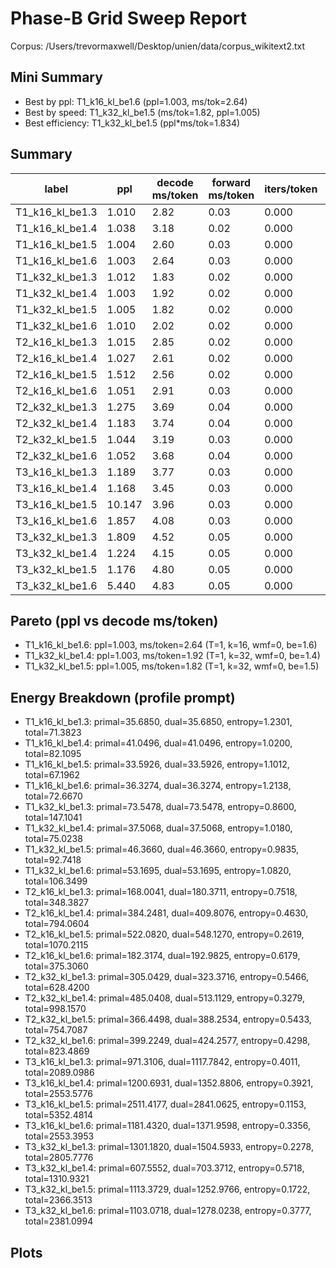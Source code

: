 # Phase-B Grid Sweep Report

Corpus: /Users/trevormaxwell/Desktop/unien/data/corpus_wikitext2.txt

## Mini Summary

- Best by ppl: T1_k16_kl_be1.6 (ppl=1.003, ms/tok=2.64)
- Best by speed: T1_k32_kl_be1.5 (ms/tok=1.82, ppl=1.005)
- Best efficiency: T1_k32_kl_be1.5 (ppl*ms/tok=1.834)

## Summary

| label | ppl | decode ms/token | forward ms/token | iters/token | epochs | tokens | total s | T | k | wmf | beta_end |
| --- | --- | --- | --- | --- | --- | --- | --- | --- | --- | --- | --- |
| T1_k16_kl_be1.3 | 1.010 | 2.82 | 0.03 | 0.000 | 49 | 2007040 | 94.4 | 1 | 16 | 0 | 1.3 |
| T1_k16_kl_be1.4 | 1.038 | 3.18 | 0.02 | 0.000 | 49 | 2007040 | 94.7 | 1 | 16 | 0 | 1.4 |
| T1_k16_kl_be1.5 | 1.004 | 2.60 | 0.03 | 0.000 | 49 | 2007040 | 91.9 | 1 | 16 | 0 | 1.5 |
| T1_k16_kl_be1.6 | 1.003 | 2.64 | 0.03 | 0.000 | 49 | 2007040 | 91.2 | 1 | 16 | 0 | 1.6 |
| T1_k32_kl_be1.3 | 1.012 | 1.83 | 0.02 | 0.000 | 49 | 2007040 | 86.2 | 1 | 32 | 0 | 1.3 |
| T1_k32_kl_be1.4 | 1.003 | 1.92 | 0.02 | 0.000 | 49 | 2007040 | 77.0 | 1 | 32 | 0 | 1.4 |
| T1_k32_kl_be1.5 | 1.005 | 1.82 | 0.02 | 0.000 | 49 | 2007040 | 77.0 | 1 | 32 | 0 | 1.5 |
| T1_k32_kl_be1.6 | 1.010 | 2.02 | 0.02 | 0.000 | 49 | 2007040 | 77.6 | 1 | 32 | 0 | 1.6 |
| T2_k16_kl_be1.3 | 1.015 | 2.85 | 0.02 | 0.000 | 49 | 2007040 | 88.0 | 2 | 16 | 0 | 1.3 |
| T2_k16_kl_be1.4 | 1.027 | 2.61 | 0.02 | 0.000 | 49 | 2007040 | 88.9 | 2 | 16 | 0 | 1.4 |
| T2_k16_kl_be1.5 | 1.512 | 2.56 | 0.02 | 0.000 | 49 | 2007040 | 87.5 | 2 | 16 | 0 | 1.5 |
| T2_k16_kl_be1.6 | 1.051 | 2.91 | 0.03 | 0.000 | 49 | 2007040 | 88.8 | 2 | 16 | 0 | 1.6 |
| T2_k32_kl_be1.3 | 1.275 | 3.69 | 0.04 | 0.000 | 49 | 2007040 | 100.6 | 2 | 32 | 0 | 1.3 |
| T2_k32_kl_be1.4 | 1.183 | 3.74 | 0.04 | 0.000 | 49 | 2007040 | 101.6 | 2 | 32 | 0 | 1.4 |
| T2_k32_kl_be1.5 | 1.044 | 3.19 | 0.03 | 0.000 | 49 | 2007040 | 101.8 | 2 | 32 | 0 | 1.5 |
| T2_k32_kl_be1.6 | 1.052 | 3.68 | 0.04 | 0.000 | 49 | 2007040 | 102.2 | 2 | 32 | 0 | 1.6 |
| T3_k16_kl_be1.3 | 1.189 | 3.77 | 0.03 | 0.000 | 49 | 2007040 | 109.1 | 3 | 16 | 0 | 1.3 |
| T3_k16_kl_be1.4 | 1.168 | 3.45 | 0.03 | 0.000 | 49 | 2007040 | 107.7 | 3 | 16 | 0 | 1.4 |
| T3_k16_kl_be1.5 | 10.147 | 3.96 | 0.03 | 0.000 | 49 | 2007040 | 105.4 | 3 | 16 | 0 | 1.5 |
| T3_k16_kl_be1.6 | 1.857 | 4.08 | 0.03 | 0.000 | 49 | 2007040 | 106.9 | 3 | 16 | 0 | 1.6 |
| T3_k32_kl_be1.3 | 1.809 | 4.52 | 0.05 | 0.000 | 49 | 2007040 | 124.0 | 3 | 32 | 0 | 1.3 |
| T3_k32_kl_be1.4 | 1.224 | 4.15 | 0.05 | 0.000 | 49 | 2007040 | 127.5 | 3 | 32 | 0 | 1.4 |
| T3_k32_kl_be1.5 | 1.176 | 4.80 | 0.05 | 0.000 | 49 | 2007040 | 128.3 | 3 | 32 | 0 | 1.5 |
| T3_k32_kl_be1.6 | 5.440 | 4.83 | 0.05 | 0.000 | 49 | 2007040 | 127.6 | 3 | 32 | 0 | 1.6 |

## Pareto (ppl vs decode ms/token)

- T1_k16_kl_be1.6: ppl=1.003, ms/token=2.64 (T=1, k=16, wmf=0, be=1.6)
- T1_k32_kl_be1.4: ppl=1.003, ms/token=1.92 (T=1, k=32, wmf=0, be=1.4)
- T1_k32_kl_be1.5: ppl=1.005, ms/token=1.82 (T=1, k=32, wmf=0, be=1.5)

## Energy Breakdown (profile prompt)

- T1_k16_kl_be1.3: primal=35.6850, dual=35.6850, entropy=1.2301, total=71.3823
- T1_k16_kl_be1.4: primal=41.0496, dual=41.0496, entropy=1.0200, total=82.1095
- T1_k16_kl_be1.5: primal=33.5926, dual=33.5926, entropy=1.1012, total=67.1962
- T1_k16_kl_be1.6: primal=36.3274, dual=36.3274, entropy=1.2138, total=72.6670
- T1_k32_kl_be1.3: primal=73.5478, dual=73.5478, entropy=0.8600, total=147.1041
- T1_k32_kl_be1.4: primal=37.5068, dual=37.5068, entropy=1.0180, total=75.0238
- T1_k32_kl_be1.5: primal=46.3660, dual=46.3660, entropy=0.9835, total=92.7418
- T1_k32_kl_be1.6: primal=53.1695, dual=53.1695, entropy=1.0820, total=106.3499
- T2_k16_kl_be1.3: primal=168.0041, dual=180.3711, entropy=0.7518, total=348.3827
- T2_k16_kl_be1.4: primal=384.2481, dual=409.8076, entropy=0.4630, total=794.0604
- T2_k16_kl_be1.5: primal=522.0820, dual=548.1270, entropy=0.2619, total=1070.2115
- T2_k16_kl_be1.6: primal=182.3174, dual=192.9825, entropy=0.6179, total=375.3060
- T2_k32_kl_be1.3: primal=305.0429, dual=323.3716, entropy=0.5466, total=628.4200
- T2_k32_kl_be1.4: primal=485.0408, dual=513.1129, entropy=0.3279, total=998.1570
- T2_k32_kl_be1.5: primal=366.4498, dual=388.2534, entropy=0.5433, total=754.7087
- T2_k32_kl_be1.6: primal=399.2249, dual=424.2577, entropy=0.4298, total=823.4869
- T3_k16_kl_be1.3: primal=971.3106, dual=1117.7842, entropy=0.4011, total=2089.0986
- T3_k16_kl_be1.4: primal=1200.6931, dual=1352.8806, entropy=0.3921, total=2553.5776
- T3_k16_kl_be1.5: primal=2511.4177, dual=2841.0625, entropy=0.1153, total=5352.4814
- T3_k16_kl_be1.6: primal=1181.4320, dual=1371.9598, entropy=0.3356, total=2553.3953
- T3_k32_kl_be1.3: primal=1301.1820, dual=1504.5933, entropy=0.2278, total=2805.7776
- T3_k32_kl_be1.4: primal=607.5552, dual=703.3712, entropy=0.5718, total=1310.9321
- T3_k32_kl_be1.5: primal=1113.3729, dual=1252.9766, entropy=0.1722, total=2366.3513
- T3_k32_kl_be1.6: primal=1103.0718, dual=1278.0238, entropy=0.3777, total=2381.0994

## Plots
